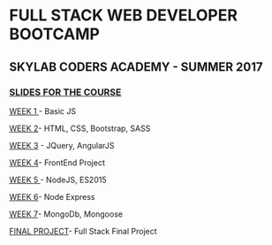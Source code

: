 <h1>FULL STACK WEB DEVELOPER BOOTCAMP</h1>

<h2>SKYLAB CODERS ACADEMY - SUMMER 2017</h2>


<a href="https://skylabcoders.github.io/bootcamp-julio2017/"><h3>SLIDES FOR THE COURSE</h3></a>

<a href="https://github.com/jovihu10/skylab_bootcamp2017/tree/master/COURSE/week1">WEEK 1 </a>- Basic JS

<a href="https://github.com/jovihu10/skylab_bootcamp2017/tree/master/COURSE/week2">WEEK 2</a>- HTML, CSS, Bootstrap, SASS

<a href="https://github.com/jovihu10/skylab_bootcamp2017/tree/master/COURSE/week3">WEEK 3</a> - JQuery, AngularJS

<a href="https://github.com/jovihu10/skylab_bootcamp2017/tree/master/COURSE/week4">WEEK 4</a>- FrontEnd Project

<a href="https://github.com/jovihu10/skylab_bootcamp2017/tree/master/COURSE/week5">WEEK 5 </a>- NodeJS, ES2015

<a href="https://github.com/jovihu10/skylab_bootcamp2017/tree/master/COURSE/week6/Express">WEEK 6</a>- Node Express

<a href="https://github.com/jovihu10/skylab_bootcamp2017/tree/master/COURSE/week7">WEEK 7</a>- MongoDb, Mongoose

<a href="https://github.com/jovihu10/synthRadar">FINAL PROJECT</a>- Full Stack Final Project



</ul>
